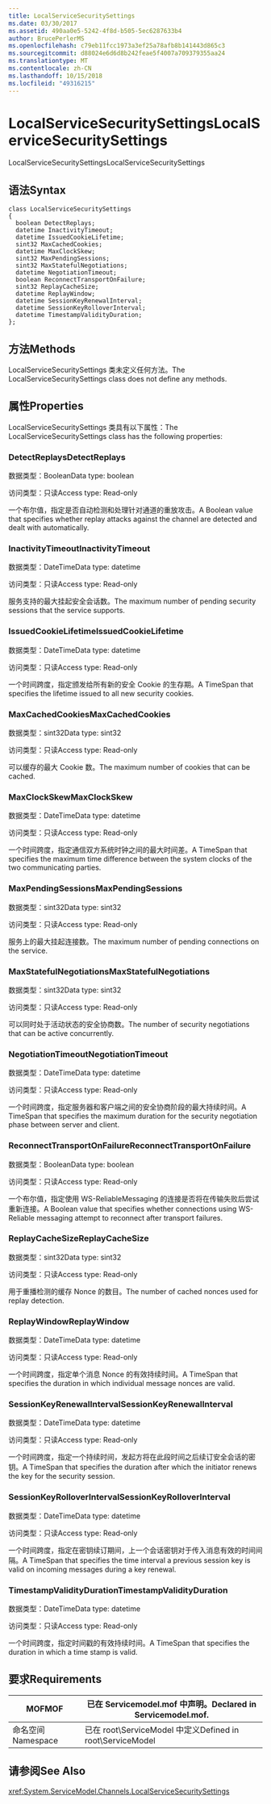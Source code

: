 ```yaml
---
title: LocalServiceSecuritySettings
ms.date: 03/30/2017
ms.assetid: 490aa0e5-5242-4f8d-b505-5ec6287633b4
author: BrucePerlerMS
ms.openlocfilehash: c79eb11fcc1973a3ef25a78afb8b141443d865c3
ms.sourcegitcommit: d88024e6d6d8b242feae5f4007a709379355aa24
ms.translationtype: MT
ms.contentlocale: zh-CN
ms.lasthandoff: 10/15/2018
ms.locfileid: "49316215"
---
```

# <a name="localservicesecuritysettings"></a><span data-ttu-id="78e5f-102">LocalServiceSecuritySettings</span><span class="sxs-lookup"><span data-stu-id="78e5f-102">LocalServiceSecuritySettings</span></span>
<span data-ttu-id="78e5f-103">LocalServiceSecuritySettings</span><span class="sxs-lookup"><span data-stu-id="78e5f-103">LocalServiceSecuritySettings</span></span>  
  
## <a name="syntax"></a><span data-ttu-id="78e5f-104">语法</span><span class="sxs-lookup"><span data-stu-id="78e5f-104">Syntax</span></span>  
  
```  
class LocalServiceSecuritySettings  
{  
  boolean DetectReplays;  
  datetime InactivityTimeout;  
  datetime IssuedCookieLifetime;  
  sint32 MaxCachedCookies;  
  datetime MaxClockSkew;  
  sint32 MaxPendingSessions;  
  sint32 MaxStatefulNegotiations;  
  datetime NegotiationTimeout;  
  boolean ReconnectTransportOnFailure;  
  sint32 ReplayCacheSize;  
  datetime ReplayWindow;  
  datetime SessionKeyRenewalInterval;  
  datetime SessionKeyRolloverInterval;  
  datetime TimestampValidityDuration;  
};  
```  
  
## <a name="methods"></a><span data-ttu-id="78e5f-105">方法</span><span class="sxs-lookup"><span data-stu-id="78e5f-105">Methods</span></span>  
 <span data-ttu-id="78e5f-106">LocalServiceSecuritySettings 类未定义任何方法。</span><span class="sxs-lookup"><span data-stu-id="78e5f-106">The LocalServiceSecuritySettings class does not define any methods.</span></span>  
  
## <a name="properties"></a><span data-ttu-id="78e5f-107">属性</span><span class="sxs-lookup"><span data-stu-id="78e5f-107">Properties</span></span>  
 <span data-ttu-id="78e5f-108">LocalServiceSecuritySettings 类具有以下属性：</span><span class="sxs-lookup"><span data-stu-id="78e5f-108">The LocalServiceSecuritySettings class has the following properties:</span></span>  
  
### <a name="detectreplays"></a><span data-ttu-id="78e5f-109">DetectReplays</span><span class="sxs-lookup"><span data-stu-id="78e5f-109">DetectReplays</span></span>  
 <span data-ttu-id="78e5f-110">数据类型：Boolean</span><span class="sxs-lookup"><span data-stu-id="78e5f-110">Data type: boolean</span></span>  
  
 <span data-ttu-id="78e5f-111">访问类型：只读</span><span class="sxs-lookup"><span data-stu-id="78e5f-111">Access type: Read-only</span></span>  
  
 <span data-ttu-id="78e5f-112">一个布尔值，指定是否自动检测和处理针对通道的重放攻击。</span><span class="sxs-lookup"><span data-stu-id="78e5f-112">A Boolean value that specifies whether replay attacks against the channel are detected and dealt with automatically.</span></span>  
  
### <a name="inactivitytimeout"></a><span data-ttu-id="78e5f-113">InactivityTimeout</span><span class="sxs-lookup"><span data-stu-id="78e5f-113">InactivityTimeout</span></span>  
 <span data-ttu-id="78e5f-114">数据类型：DateTime</span><span class="sxs-lookup"><span data-stu-id="78e5f-114">Data type: datetime</span></span>  
  
 <span data-ttu-id="78e5f-115">访问类型：只读</span><span class="sxs-lookup"><span data-stu-id="78e5f-115">Access type: Read-only</span></span>  
  
 <span data-ttu-id="78e5f-116">服务支持的最大挂起安全会话数。</span><span class="sxs-lookup"><span data-stu-id="78e5f-116">The maximum number of pending security sessions that the service supports.</span></span>  
  
### <a name="issuedcookielifetime"></a><span data-ttu-id="78e5f-117">IssuedCookieLifetime</span><span class="sxs-lookup"><span data-stu-id="78e5f-117">IssuedCookieLifetime</span></span>  
 <span data-ttu-id="78e5f-118">数据类型：DateTime</span><span class="sxs-lookup"><span data-stu-id="78e5f-118">Data type: datetime</span></span>  
  
 <span data-ttu-id="78e5f-119">访问类型：只读</span><span class="sxs-lookup"><span data-stu-id="78e5f-119">Access type: Read-only</span></span>  
  
 <span data-ttu-id="78e5f-120">一个时间跨度，指定颁发给所有新的安全 Cookie 的生存期。</span><span class="sxs-lookup"><span data-stu-id="78e5f-120">A TimeSpan that specifies the lifetime issued to all new security cookies.</span></span>  
  
### <a name="maxcachedcookies"></a><span data-ttu-id="78e5f-121">MaxCachedCookies</span><span class="sxs-lookup"><span data-stu-id="78e5f-121">MaxCachedCookies</span></span>  
 <span data-ttu-id="78e5f-122">数据类型：sint32</span><span class="sxs-lookup"><span data-stu-id="78e5f-122">Data type: sint32</span></span>  
  
 <span data-ttu-id="78e5f-123">访问类型：只读</span><span class="sxs-lookup"><span data-stu-id="78e5f-123">Access type: Read-only</span></span>  
  
 <span data-ttu-id="78e5f-124">可以缓存的最大 Cookie 数。</span><span class="sxs-lookup"><span data-stu-id="78e5f-124">The maximum number of cookies that can be cached.</span></span>  
  
### <a name="maxclockskew"></a><span data-ttu-id="78e5f-125">MaxClockSkew</span><span class="sxs-lookup"><span data-stu-id="78e5f-125">MaxClockSkew</span></span>  
 <span data-ttu-id="78e5f-126">数据类型：DateTime</span><span class="sxs-lookup"><span data-stu-id="78e5f-126">Data type: datetime</span></span>  
  
 <span data-ttu-id="78e5f-127">访问类型：只读</span><span class="sxs-lookup"><span data-stu-id="78e5f-127">Access type: Read-only</span></span>  
  
 <span data-ttu-id="78e5f-128">一个时间跨度，指定通信双方系统时钟之间的最大时间差。</span><span class="sxs-lookup"><span data-stu-id="78e5f-128">A TimeSpan that specifies the maximum time difference between the system clocks of the two communicating parties.</span></span>  
  
### <a name="maxpendingsessions"></a><span data-ttu-id="78e5f-129">MaxPendingSessions</span><span class="sxs-lookup"><span data-stu-id="78e5f-129">MaxPendingSessions</span></span>  
 <span data-ttu-id="78e5f-130">数据类型：sint32</span><span class="sxs-lookup"><span data-stu-id="78e5f-130">Data type: sint32</span></span>  
  
 <span data-ttu-id="78e5f-131">访问类型：只读</span><span class="sxs-lookup"><span data-stu-id="78e5f-131">Access type: Read-only</span></span>  
  
 <span data-ttu-id="78e5f-132">服务上的最大挂起连接数。</span><span class="sxs-lookup"><span data-stu-id="78e5f-132">The maximum number of pending connections on the service.</span></span>  
  
### <a name="maxstatefulnegotiations"></a><span data-ttu-id="78e5f-133">MaxStatefulNegotiations</span><span class="sxs-lookup"><span data-stu-id="78e5f-133">MaxStatefulNegotiations</span></span>  
 <span data-ttu-id="78e5f-134">数据类型：sint32</span><span class="sxs-lookup"><span data-stu-id="78e5f-134">Data type: sint32</span></span>  
  
 <span data-ttu-id="78e5f-135">访问类型：只读</span><span class="sxs-lookup"><span data-stu-id="78e5f-135">Access type: Read-only</span></span>  
  
 <span data-ttu-id="78e5f-136">可以同时处于活动状态的安全协商数。</span><span class="sxs-lookup"><span data-stu-id="78e5f-136">The number of security negotiations that can be active concurrently.</span></span>  
  
### <a name="negotiationtimeout"></a><span data-ttu-id="78e5f-137">NegotiationTimeout</span><span class="sxs-lookup"><span data-stu-id="78e5f-137">NegotiationTimeout</span></span>  
 <span data-ttu-id="78e5f-138">数据类型：DateTime</span><span class="sxs-lookup"><span data-stu-id="78e5f-138">Data type: datetime</span></span>  
  
 <span data-ttu-id="78e5f-139">访问类型：只读</span><span class="sxs-lookup"><span data-stu-id="78e5f-139">Access type: Read-only</span></span>  
  
 <span data-ttu-id="78e5f-140">一个时间跨度，指定服务器和客户端之间的安全协商阶段的最大持续时间。</span><span class="sxs-lookup"><span data-stu-id="78e5f-140">A TimeSpan that specifies the maximum duration for the security negotiation phase between server and client.</span></span>  
  
### <a name="reconnecttransportonfailure"></a><span data-ttu-id="78e5f-141">ReconnectTransportOnFailure</span><span class="sxs-lookup"><span data-stu-id="78e5f-141">ReconnectTransportOnFailure</span></span>  
 <span data-ttu-id="78e5f-142">数据类型：Boolean</span><span class="sxs-lookup"><span data-stu-id="78e5f-142">Data type: boolean</span></span>  
  
 <span data-ttu-id="78e5f-143">访问类型：只读</span><span class="sxs-lookup"><span data-stu-id="78e5f-143">Access type: Read-only</span></span>  
  
 <span data-ttu-id="78e5f-144">一个布尔值，指定使用 WS-ReliableMessaging 的连接是否将在传输失败后尝试重新连接。</span><span class="sxs-lookup"><span data-stu-id="78e5f-144">A Boolean value that specifies whether connections using WS-Reliable messaging attempt to reconnect after transport failures.</span></span>  
  
### <a name="replaycachesize"></a><span data-ttu-id="78e5f-145">ReplayCacheSize</span><span class="sxs-lookup"><span data-stu-id="78e5f-145">ReplayCacheSize</span></span>  
 <span data-ttu-id="78e5f-146">数据类型：sint32</span><span class="sxs-lookup"><span data-stu-id="78e5f-146">Data type: sint32</span></span>  
  
 <span data-ttu-id="78e5f-147">访问类型：只读</span><span class="sxs-lookup"><span data-stu-id="78e5f-147">Access type: Read-only</span></span>  
  
 <span data-ttu-id="78e5f-148">用于重播检测的缓存 Nonce 的数目。</span><span class="sxs-lookup"><span data-stu-id="78e5f-148">The number of cached nonces used for replay detection.</span></span>  
  
### <a name="replaywindow"></a><span data-ttu-id="78e5f-149">ReplayWindow</span><span class="sxs-lookup"><span data-stu-id="78e5f-149">ReplayWindow</span></span>  
 <span data-ttu-id="78e5f-150">数据类型：DateTime</span><span class="sxs-lookup"><span data-stu-id="78e5f-150">Data type: datetime</span></span>  
  
 <span data-ttu-id="78e5f-151">访问类型：只读</span><span class="sxs-lookup"><span data-stu-id="78e5f-151">Access type: Read-only</span></span>  
  
 <span data-ttu-id="78e5f-152">一个时间跨度，指定单个消息 Nonce 的有效持续时间。</span><span class="sxs-lookup"><span data-stu-id="78e5f-152">A TimeSpan that specifies the duration in which individual message nonces are valid.</span></span>  
  
### <a name="sessionkeyrenewalinterval"></a><span data-ttu-id="78e5f-153">SessionKeyRenewalInterval</span><span class="sxs-lookup"><span data-stu-id="78e5f-153">SessionKeyRenewalInterval</span></span>  
 <span data-ttu-id="78e5f-154">数据类型：DateTime</span><span class="sxs-lookup"><span data-stu-id="78e5f-154">Data type: datetime</span></span>  
  
 <span data-ttu-id="78e5f-155">访问类型：只读</span><span class="sxs-lookup"><span data-stu-id="78e5f-155">Access type: Read-only</span></span>  
  
 <span data-ttu-id="78e5f-156">一个时间跨度，指定一个持续时间，发起方将在此段时间之后续订安全会话的密钥。</span><span class="sxs-lookup"><span data-stu-id="78e5f-156">A TimeSpan that specifies the duration after which the initiator renews the key for the security session.</span></span>  
  
### <a name="sessionkeyrolloverinterval"></a><span data-ttu-id="78e5f-157">SessionKeyRolloverInterval</span><span class="sxs-lookup"><span data-stu-id="78e5f-157">SessionKeyRolloverInterval</span></span>  
 <span data-ttu-id="78e5f-158">数据类型：DateTime</span><span class="sxs-lookup"><span data-stu-id="78e5f-158">Data type: datetime</span></span>  
  
 <span data-ttu-id="78e5f-159">访问类型：只读</span><span class="sxs-lookup"><span data-stu-id="78e5f-159">Access type: Read-only</span></span>  
  
 <span data-ttu-id="78e5f-160">一个时间跨度，指定在密钥续订期间，上一个会话密钥对于传入消息有效的时间间隔。</span><span class="sxs-lookup"><span data-stu-id="78e5f-160">A TimeSpan that specifies the time interval a previous session key is valid on incoming messages during a key renewal.</span></span>  
  
### <a name="timestampvalidityduration"></a><span data-ttu-id="78e5f-161">TimestampValidityDuration</span><span class="sxs-lookup"><span data-stu-id="78e5f-161">TimestampValidityDuration</span></span>  
 <span data-ttu-id="78e5f-162">数据类型：DateTime</span><span class="sxs-lookup"><span data-stu-id="78e5f-162">Data type: datetime</span></span>  
  
 <span data-ttu-id="78e5f-163">访问类型：只读</span><span class="sxs-lookup"><span data-stu-id="78e5f-163">Access type: Read-only</span></span>  
  
 <span data-ttu-id="78e5f-164">一个时间跨度，指定时间戳的有效持续时间。</span><span class="sxs-lookup"><span data-stu-id="78e5f-164">A TimeSpan that specifies the duration in which a time stamp is valid.</span></span>  
  
## <a name="requirements"></a><span data-ttu-id="78e5f-165">要求</span><span class="sxs-lookup"><span data-stu-id="78e5f-165">Requirements</span></span>  
  
|<span data-ttu-id="78e5f-166">MOF</span><span class="sxs-lookup"><span data-stu-id="78e5f-166">MOF</span></span>|<span data-ttu-id="78e5f-167">已在 Servicemodel.mof 中声明。</span><span class="sxs-lookup"><span data-stu-id="78e5f-167">Declared in Servicemodel.mof.</span></span>|  
|---------|-----------------------------------|  
|<span data-ttu-id="78e5f-168">命名空间</span><span class="sxs-lookup"><span data-stu-id="78e5f-168">Namespace</span></span>|<span data-ttu-id="78e5f-169">已在 root\ServiceModel 中定义</span><span class="sxs-lookup"><span data-stu-id="78e5f-169">Defined in root\ServiceModel</span></span>|  
  
## <a name="see-also"></a><span data-ttu-id="78e5f-170">请参阅</span><span class="sxs-lookup"><span data-stu-id="78e5f-170">See Also</span></span>  
 <xref:System.ServiceModel.Channels.LocalServiceSecuritySettings>
